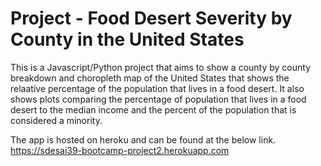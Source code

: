 # Project - Food Desert Severity by County in the United States
This is a Javascript/Python project that aims to show a county by county breakdown and choropleth
map of the United States that shows the relaative percentage of the population that lives in a food desert.
It also shows plots comparing the percentage of population that lives in a food desert to the median income
and the percent of the population that is considered a minority.

The app is hosted on heroku and can be found at the below link.
https://sdesai39-bootcamp-project2.herokuapp.com
